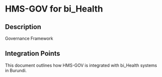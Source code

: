 # HMS-GOV for bi_Health

## Description

Governance Framework

## Integration Points

This document outlines how HMS-GOV is integrated with bi_Health systems in Burundi.
